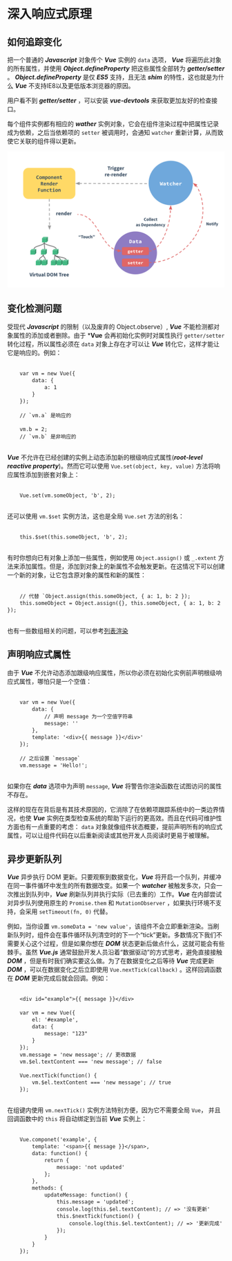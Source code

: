 # 深入响应式原理

## 如何追踪变化

把一个普通的 ***Javascript*** 对象传个 ***Vue*** 实例的 `data` 选项， ***Vue*** 将遍历此对象的所有属性，并使用 ***Object.defineProperty*** 把这些属性全部转为 ***getter/setter*** 。 ***Object.defineProperty*** 是仅 ***ES5*** 支持，且无法 ***shim*** 的特性，这也就是为什么 ***Vue*** 不支持IE8以及更低版本浏览器的原因。

用户看不到 ***getter/setter*** ，可以安装 ***vue-devtools*** 来获取更加友好的检查接口。

每个组件实例都有相应的 ***wather*** 实例对象，它会在组件渲染过程中把属性记录成为依赖，之后当依赖项的 `setter` 被调用时，会通知 `watcher` 重新计算，从而致使它关联的组件得以更新。

![图片](./img/vue-watcher.png)

## 变化检测问题

受现代 ***Javascript*** 的限制（以及废弃的 Object.observe）, ***Vue*** 不能检测都对象属性的添加或者删除。由于 ***Vue** 会再初始化实例时对属性执行 `getter/setter` 转化过程，所以属性必须在 `data` 对象上存在才可以让 ***Vue*** 转化它，这样才能让它是响应的。例如：

~~~

	var vm = new Vue({
		data: {
			a: 1
		}
	});
	
	// `vm.a` 是响应的
	
	vm.b = 2;
	// `vm.b` 是非响应的
	
~~~

***Vue*** 不允许在已经创建的实例上动态添加新的根级响应式属性(***root-level reactive property***)。然而它可以使用 `Vue.set(object, key, value)` 方法将响应属性添加到嵌套对象上：

~~~

	Vue.set(vm.someObject, 'b', 2);
	
~~~

还可以使用 `vm.$set` 实例方法，这也是全局 `Vue.set` 方法的别名：

~~~

	this.$set(this.someObject, 'b', 2);
	
~~~

有时你想向已有对象上添加一些属性，例如使用 `Object.assign()` 或 `_.extent` 方法来添加属性。但是，添加到对象上的新属性不会触发更新。在这情况下可以创建一个新的对象，让它包含原对象的属性和新的属性：

~~~

	// 代替 `Object.assign(this.someObject, { a: 1, b: 2 });
	this.someObject = Object.assign({}, this.someObject, { a: 1, b: 2 });
	
~~~

也有一些数组相关的问题，可以参考[列表渲染](http://cn.vuejs.org/v2/guide/list.html#search-query-sidebar)

## 声明响应式属性

由于 ***Vue*** 不允许动态添加跟级响应属性，所以你必须在初始化实例前声明根级响应式属性，哪怕只是一个空值：

~~~

	var vm = new Vue({
		data: {
			// 声明 message 为一个空值字符串
			message: ''
		},
		template: '<div>{{ message }}</div>'
	});
	
	// 之后设置 `message`
	vm.message = 'Hello!';
	
~~~

如果你在 ***data*** 选项中为声明 `message`, ***Vue*** 将警告你渲染函数在试图访问的属性不存在。

这样的现在在背后是有其技术原因的，它消除了在依赖项跟踪系统中的一类边界情况，也使 ***Vue*** 实例在类型检查系统的帮助下运行的更高效。而且在代码可维护性方面也有一点重要的考虑： `data` 对象就像组件状态概要，提前声明所有的响应式属性，可以让组件代码在以后重新阅读或其他开发人员阅读时更易于被理解。

## 异步更新队列

***Vue*** 异步执行 DOM 更新。只要观察到数据变化，***Vue*** 将开启一个队列，并缓冲在同一事件循环中发生的所有数据改变。如果一个 ***watcher*** 被触发多次，只会一次推出到队列中，***Vue*** 刷新队列并执行实际（已去重的）工作。***Vue*** 在内部尝试对异步队列使用原生的 `Promise.them` 和 `MutationObserver` ，如果执行环境不支持，会采用 `setTimeout(fn, 0)` 代替。

例如，当你设置 `vm.someData = 'new value'`，该组件不会立即重新渲染。当刷新队列时，组件会在事件循环队列清空时的下一个“tick”更新。多数情况下我们不需要关心这个过程，但是如果你想在 ***DOM*** 状态更新后做点什么，这就可能会有些棘手。虽然 ***Vue.js*** 通常鼓励开发人员沿着“数据驱动”的方式思考，避免直接接触 ***DOM*** ，但是有时我们确实要这么做。为了在数据变化之后等待 ***Vue*** 完成更新 ***DOM*** ，可以在数据变化之后立即使用 `Vue.nextTick(callback)` 。这样回调函数在 ***DOM*** 更新完成后就会回调。例如：

~~~

	<div id="example">{{ message }}</div>
	
	var vm = new Vue({
		el: '#example',
		data: {
			message: "123"
		}
	});
	vm.message = 'new message'; // 更改数据
	vm.$el.textContent === 'new message'; // false
	
	Vue.nextTick(function() {
		vm.$el.textContent === 'new message'; // true
	});
	
~~~

在组键内使用 `vm.nextTick()` 实例方法特别方便，因为它不需要全局 `Vue`， 并且回调函数中的 `this` 将自动绑定到当前 ***Vue*** 实例上：

~~~

	Vue.componet('example', {
		template: '<span>{{ message }}</span>,
		data: function() {
			return {
				message: 'not updated'
			};
		},
		methods: {
			updateMessage: function() {
				this.message = 'updated';
				console.log(this.$el.textContent); // => '没有更新'
				this.$nextTick(function() {
					console.log(this.$el.textContent); // => '更新完成'
				});
			}
		}
	});
	
~~~